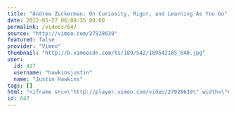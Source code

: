```yaml
---
title: "Andrew Zuckerman: On Curiosity, Rigor, and Learning As You Go"
date: 2012-05-27 06:08:35 00:00
permalink: /videos/647
source: "http://vimeo.com/27928639"
featured: false
provider: "Vimeo"
thumbnail: "http://b.vimeocdn.com/ts/189/542/189542105_640.jpg"
user:
  id: 427
  username: "hawkinsjustin"
  name: "Justin Hawkins"
tags: []
html: "<iframe src=\"http://player.vimeo.com/video/27928639\" width=\"640\" height=\"480\" frameborder=\"0\" webkitAllowFullScreen mozallowfullscreen allowFullScreen></iframe>"
id: 647
---
```


